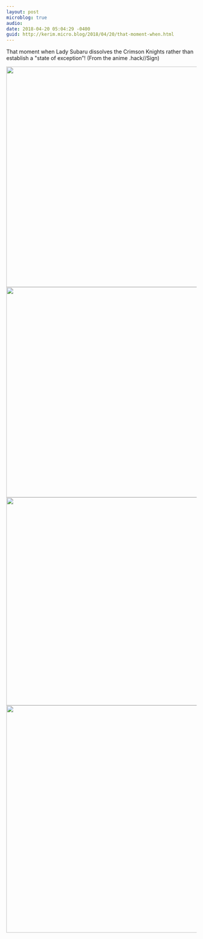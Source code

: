```yaml
---
layout: post
microblog: true
audio: 
date: 2018-04-20 05:04:29 -0400
guid: http://kerim.micro.blog/2018/04/20/that-moment-when.html
---
```

That moment when Lady Subaru dissolves the Crimson Knights rather than establish a "state of exception”! (From the anime .hack//Sign)

<img src="http://micro.oxus.net/uploads/2018/d7f48a8562.jpg" width="600" height="582" /><img src="http://micro.oxus.net/uploads/2018/53be7d3eaa.jpg" width="600" height="555" /><img src="http://micro.oxus.net/uploads/2018/fa83b606f4.jpg" width="600" height="549" /><img src="http://micro.oxus.net/uploads/2018/5281af26b7.jpg" width="600" height="600" />
